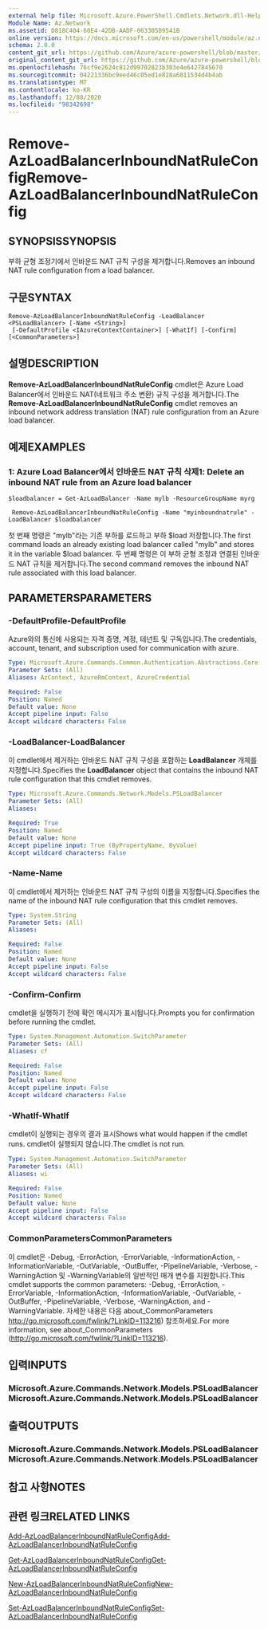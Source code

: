 ```yaml
---
external help file: Microsoft.Azure.PowerShell.Cmdlets.Network.dll-Help.xml
Module Name: Az.Network
ms.assetid: D818C404-60E4-42DB-AADF-063305D9541B
online version: https://docs.microsoft.com/en-us/powershell/module/az.network/remove-azloadbalancerinboundnatruleconfig
schema: 2.0.0
content_git_url: https://github.com/Azure/azure-powershell/blob/master/src/Network/Network/help/Remove-AzLoadBalancerInboundNatRuleConfig.md
original_content_git_url: https://github.com/Azure/azure-powershell/blob/master/src/Network/Network/help/Remove-AzLoadBalancerInboundNatRuleConfig.md
ms.openlocfilehash: 76cf9e2624c812d99702823b303e4e6427845670
ms.sourcegitcommit: 04221336bc9eed46c05ed1e828a6811534d4b4ab
ms.translationtype: MT
ms.contentlocale: ko-KR
ms.lasthandoff: 12/08/2020
ms.locfileid: "98342698"
---
```

# <span data-ttu-id="ca6aa-101">Remove-AzLoadBalancerInboundNatRuleConfig</span><span class="sxs-lookup"><span data-stu-id="ca6aa-101">Remove-AzLoadBalancerInboundNatRuleConfig</span></span>

## <span data-ttu-id="ca6aa-102">SYNOPSIS</span><span class="sxs-lookup"><span data-stu-id="ca6aa-102">SYNOPSIS</span></span>
<span data-ttu-id="ca6aa-103">부하 균형 조정기에서 인바운드 NAT 규칙 구성을 제거합니다.</span><span class="sxs-lookup"><span data-stu-id="ca6aa-103">Removes an inbound NAT rule configuration from a load balancer.</span></span>

## <span data-ttu-id="ca6aa-104">구문</span><span class="sxs-lookup"><span data-stu-id="ca6aa-104">SYNTAX</span></span>

```
Remove-AzLoadBalancerInboundNatRuleConfig -LoadBalancer <PSLoadBalancer> [-Name <String>]
 [-DefaultProfile <IAzureContextContainer>] [-WhatIf] [-Confirm] [<CommonParameters>]
```

## <span data-ttu-id="ca6aa-105">설명</span><span class="sxs-lookup"><span data-stu-id="ca6aa-105">DESCRIPTION</span></span>
<span data-ttu-id="ca6aa-106">**Remove-AzLoadBalancerInboundNatRuleConfig** cmdlet은 Azure Load Balancer에서 인바운드 NAT(네트워크 주소 변환) 규칙 구성을 제거합니다.</span><span class="sxs-lookup"><span data-stu-id="ca6aa-106">The **Remove-AzLoadBalancerInboundNatRuleConfig** cmdlet removes an inbound network address translation (NAT) rule configuration from an Azure load balancer.</span></span>

## <span data-ttu-id="ca6aa-107">예제</span><span class="sxs-lookup"><span data-stu-id="ca6aa-107">EXAMPLES</span></span>

### <span data-ttu-id="ca6aa-108">1: Azure Load Balancer에서 인바운드 NAT 규칙 삭제</span><span class="sxs-lookup"><span data-stu-id="ca6aa-108">1: Delete an inbound NAT rule from an Azure load balancer</span></span>
```
$loadbalancer = Get-AzLoadBalancer -Name mylb -ResourceGroupName myrg

 Remove-AzLoadBalancerInboundNatRuleConfig -Name "myinboundnatrule" -LoadBalancer $loadbalancer
```

<span data-ttu-id="ca6aa-109">첫 번째 명령은 "mylb"라는 기존 부하를 로드하고 부하 $load 저장합니다.</span><span class="sxs-lookup"><span data-stu-id="ca6aa-109">The first command loads an already existing load balancer called "mylb" and stores it in the variable $load balancer.</span></span> <span data-ttu-id="ca6aa-110">두 번째 명령은 이 부하 균형 조정과 연결된 인바운드 NAT 규칙을 제거합니다.</span><span class="sxs-lookup"><span data-stu-id="ca6aa-110">The second command removes the inbound NAT rule associated with this load balancer.</span></span>

## <span data-ttu-id="ca6aa-111">PARAMETERS</span><span class="sxs-lookup"><span data-stu-id="ca6aa-111">PARAMETERS</span></span>

### <span data-ttu-id="ca6aa-112">-DefaultProfile</span><span class="sxs-lookup"><span data-stu-id="ca6aa-112">-DefaultProfile</span></span>
<span data-ttu-id="ca6aa-113">Azure와의 통신에 사용되는 자격 증명, 계정, 테넌트 및 구독입니다.</span><span class="sxs-lookup"><span data-stu-id="ca6aa-113">The credentials, account, tenant, and subscription used for communication with azure.</span></span>

```yaml
Type: Microsoft.Azure.Commands.Common.Authentication.Abstractions.Core.IAzureContextContainer
Parameter Sets: (All)
Aliases: AzContext, AzureRmContext, AzureCredential

Required: False
Position: Named
Default value: None
Accept pipeline input: False
Accept wildcard characters: False
```

### <span data-ttu-id="ca6aa-114">-LoadBalancer</span><span class="sxs-lookup"><span data-stu-id="ca6aa-114">-LoadBalancer</span></span>
<span data-ttu-id="ca6aa-115">이 cmdlet에서 제거하는 인바운드 NAT 규칙 구성을 포함하는 **LoadBalancer** 개체를 지정합니다.</span><span class="sxs-lookup"><span data-stu-id="ca6aa-115">Specifies the **LoadBalancer** object that contains the inbound NAT rule configuration that this cmdlet removes.</span></span>

```yaml
Type: Microsoft.Azure.Commands.Network.Models.PSLoadBalancer
Parameter Sets: (All)
Aliases:

Required: True
Position: Named
Default value: None
Accept pipeline input: True (ByPropertyName, ByValue)
Accept wildcard characters: False
```

### <span data-ttu-id="ca6aa-116">-Name</span><span class="sxs-lookup"><span data-stu-id="ca6aa-116">-Name</span></span>
<span data-ttu-id="ca6aa-117">이 cmdlet에서 제거하는 인바운드 NAT 규칙 구성의 이름을 지정합니다.</span><span class="sxs-lookup"><span data-stu-id="ca6aa-117">Specifies the name of the inbound NAT rule configuration that this cmdlet removes.</span></span>

```yaml
Type: System.String
Parameter Sets: (All)
Aliases:

Required: False
Position: Named
Default value: None
Accept pipeline input: False
Accept wildcard characters: False
```

### <span data-ttu-id="ca6aa-118">-Confirm</span><span class="sxs-lookup"><span data-stu-id="ca6aa-118">-Confirm</span></span>
<span data-ttu-id="ca6aa-119">cmdlet을 실행하기 전에 확인 메시지가 표시됩니다.</span><span class="sxs-lookup"><span data-stu-id="ca6aa-119">Prompts you for confirmation before running the cmdlet.</span></span>

```yaml
Type: System.Management.Automation.SwitchParameter
Parameter Sets: (All)
Aliases: cf

Required: False
Position: Named
Default value: None
Accept pipeline input: False
Accept wildcard characters: False
```

### <span data-ttu-id="ca6aa-120">-WhatIf</span><span class="sxs-lookup"><span data-stu-id="ca6aa-120">-WhatIf</span></span>
<span data-ttu-id="ca6aa-121">cmdlet이 실행되는 경우의 결과 표시</span><span class="sxs-lookup"><span data-stu-id="ca6aa-121">Shows what would happen if the cmdlet runs.</span></span> <span data-ttu-id="ca6aa-122">cmdlet이 실행되지 않습니다.</span><span class="sxs-lookup"><span data-stu-id="ca6aa-122">The cmdlet is not run.</span></span>

```yaml
Type: System.Management.Automation.SwitchParameter
Parameter Sets: (All)
Aliases: wi

Required: False
Position: Named
Default value: None
Accept pipeline input: False
Accept wildcard characters: False
```

### <span data-ttu-id="ca6aa-123">CommonParameters</span><span class="sxs-lookup"><span data-stu-id="ca6aa-123">CommonParameters</span></span>
<span data-ttu-id="ca6aa-124">이 cmdlet은 -Debug, -ErrorAction, -ErrorVariable, -InformationAction, -InformationVariable, -OutVariable, -OutBuffer, -PipelineVariable, -Verbose, -WarningAction 및 -WarningVariable의 일반적인 매개 변수를 지원합니다.</span><span class="sxs-lookup"><span data-stu-id="ca6aa-124">This cmdlet supports the common parameters: -Debug, -ErrorAction, -ErrorVariable, -InformationAction, -InformationVariable, -OutVariable, -OutBuffer, -PipelineVariable, -Verbose, -WarningAction, and -WarningVariable.</span></span> <span data-ttu-id="ca6aa-125">자세한 내용은 다음 about_CommonParameters http://go.microsoft.com/fwlink/?LinkID=113216) 참조하세요.</span><span class="sxs-lookup"><span data-stu-id="ca6aa-125">For more information, see about_CommonParameters (http://go.microsoft.com/fwlink/?LinkID=113216).</span></span>

## <span data-ttu-id="ca6aa-126">입력</span><span class="sxs-lookup"><span data-stu-id="ca6aa-126">INPUTS</span></span>

### <span data-ttu-id="ca6aa-127">Microsoft.Azure.Commands.Network.Models.PSLoadBalancer</span><span class="sxs-lookup"><span data-stu-id="ca6aa-127">Microsoft.Azure.Commands.Network.Models.PSLoadBalancer</span></span>

## <span data-ttu-id="ca6aa-128">출력</span><span class="sxs-lookup"><span data-stu-id="ca6aa-128">OUTPUTS</span></span>

### <span data-ttu-id="ca6aa-129">Microsoft.Azure.Commands.Network.Models.PSLoadBalancer</span><span class="sxs-lookup"><span data-stu-id="ca6aa-129">Microsoft.Azure.Commands.Network.Models.PSLoadBalancer</span></span>

## <span data-ttu-id="ca6aa-130">참고 사항</span><span class="sxs-lookup"><span data-stu-id="ca6aa-130">NOTES</span></span>

## <span data-ttu-id="ca6aa-131">관련 링크</span><span class="sxs-lookup"><span data-stu-id="ca6aa-131">RELATED LINKS</span></span>

[<span data-ttu-id="ca6aa-132">Add-AzLoadBalancerInboundNatRuleConfig</span><span class="sxs-lookup"><span data-stu-id="ca6aa-132">Add-AzLoadBalancerInboundNatRuleConfig</span></span>](./Add-AzLoadBalancerInboundNatRuleConfig.md)

[<span data-ttu-id="ca6aa-133">Get-AzLoadBalancerInboundNatRuleConfig</span><span class="sxs-lookup"><span data-stu-id="ca6aa-133">Get-AzLoadBalancerInboundNatRuleConfig</span></span>](./Get-AzLoadBalancerInboundNatRuleConfig.md)

[<span data-ttu-id="ca6aa-134">New-AzLoadBalancerInboundNatRuleConfig</span><span class="sxs-lookup"><span data-stu-id="ca6aa-134">New-AzLoadBalancerInboundNatRuleConfig</span></span>](./New-AzLoadBalancerInboundNatRuleConfig.md)

[<span data-ttu-id="ca6aa-135">Set-AzLoadBalancerInboundNatRuleConfig</span><span class="sxs-lookup"><span data-stu-id="ca6aa-135">Set-AzLoadBalancerInboundNatRuleConfig</span></span>](./Set-AzLoadBalancerInboundNatRuleConfig.md)


